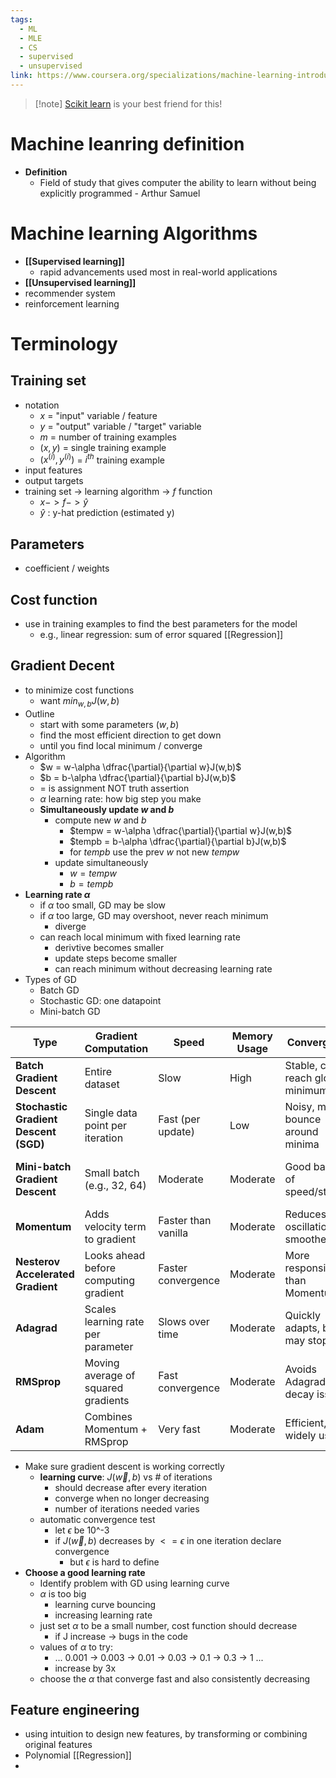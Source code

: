 ```yaml
---
tags:
  - ML
  - MLE
  - CS
  - supervised
  - unsupervised
link: https://www.coursera.org/specializations/machine-learning-introduction
---
```

>[!note] [Scikit learn](https://scikit-learn.org/1.5/index.html) is your best friend for this!

# Machine leanring definition
- **Definition**
	- Field of study that gives computer the ability to learn without being explicitly programmed - Arthur Samuel
# Machine learning Algorithms
- **[[Supervised learning]]**
	- rapid advancements used most in real-world applications
- **[[Unsupervised learning]]**
- recommender system 
- reinforcement learning

# Terminology
## Training set
- notation
	- $x$ = "input" variable / feature
	- $y$ = "output" variable / "target" variable
	- $m$ = number of training examples
	- $(x, y)$ = single training example
	- $(x^{(i)}, y^{(i)})$  = $i^{th}$ training example
- input features
- output targets
- training set -> learning algorithm -> $f$ function 
	- $x -> f -> \hat{y}$
	- $\hat{y}$ : y-hat prediction (estimated y)
## Parameters
- coefficient / weights
## Cost function
- use in training examples to find the best parameters for the model
	- e.g., linear regression: sum of error squared [[Regression]]
## **Gradient Decent**
- to minimize cost functions
	- want $min_{w,b}J(w,b)$
- Outline
	- start with some parameters $(w,b)$
	- find the most efficient direction to get down
	- until you find local minimum / converge
- Algorithm
	- $w = w-\alpha \dfrac{\partial}{\partial w}J(w,b)$
	- $b = b-\alpha \dfrac{\partial}{\partial b}J(w,b)$
	- $=$ is assignment NOT truth assertion
	- $\alpha$ learning rate: how big step you make
	- **Simultaneously update $w$ and $b$**
		- compute new $w$ and $b$
			- $tempw = w-\alpha \dfrac{\partial}{\partial w}J(w,b)$
			- $tempb = b-\alpha \dfrac{\partial}{\partial b}J(w,b)$ 
			- for $tempb$ use the prev $w$ not new $tempw$
		- update simultaneously
			- $w=tempw$
			- $b=tempb$
- **Learning rate $\alpha$**
	- if $\alpha$ too small, GD may be slow
	- if $\alpha$ too large, GD may overshoot, never reach minimum
		- diverge
	- can reach local minimum with fixed learning rate
		- derivtive becomes smaller
		- update steps become smaller
		- can reach minimum without decreasing learning rate
- Types of GD
	- Batch GD
	- Stochastic GD: one datapoint
	- Mini-batch GD

| **Type**                              | **Gradient Computation**              | **Speed**           | **Memory Usage** | **Convergence**                     | **Best For**                        |
| ------------------------------------- | ------------------------------------- | ------------------- | ---------------- | ----------------------------------- | ----------------------------------- |
| **Batch Gradient Descent**            | Entire dataset                        | Slow                | High             | Stable, can reach global minimum    | Small to medium datasets            |
| **Stochastic Gradient Descent (SGD)** | Single data point per iteration       | Fast (per update)   | Low              | Noisy, may bounce around minima     | Large datasets, online learning     |
| **Mini-batch Gradient Descent**       | Small batch (e.g., 32, 64)            | Moderate            | Moderate         | Good balance of speed/stability     | Deep learning, large datasets       |
| **Momentum**                          | Adds velocity term to gradient        | Faster than vanilla | Moderate         | Reduces oscillations, smoother path | High-dimensional spaces             |
| **Nesterov Accelerated Gradient**     | Looks ahead before computing gradient | Faster convergence  | Moderate         | More responsive than Momentum       | Deep nets with complex landscapes   |
| **Adagrad**                           | Scales learning rate per parameter    | Slows over time     | Moderate         | Quickly adapts, but may stop early  | Sparse features (e.g., NLP, vision) |
| **RMSprop**                           | Moving average of squared gradients   | Fast convergence    | Moderate         | Avoids Adagrad’s decay issue        | Non-stationary objectives           |
| **Adam**                              | Combines Momentum + RMSprop           | Very fast           | Moderate         | Efficient, widely used              | Most deep learning tasks            |

- Make sure gradient descent is working correctly
	- **learning curve**: $J(\vec w, b)$ vs # of iterations
		- should decrease after every iteration
		- converge when no longer decreasing
		- number of iterations needed varies
	- automatic convergence test
		- let $\epsilon$ be 10^-3
		- if  $J(\vec w, b)$ decreases by  $<= \epsilon$ in one iteration declare convergence
			- but $\epsilon$ is hard to define
- **Choose a good learning rate**
	- Identify problem with GD using learning curve
	- $\alpha$ is too big
		- learning curve bouncing
		- increasing learning rate
	- just set $\alpha$ to be a small number, cost function should decrease
		- if J increase -> bugs in the code
	- values of $\alpha$ to try:
		- ... 0.001 -> 0.003 -> 0.01 -> 0.03 -> 0.1 -> 0.3 -> 1 ...
		- increase by 3x
	- choose the $\alpha$ that converge fast and also consistently decreasing
## Feature engineering
- using intuition to design new features, by transforming or combining original features
- Polynomial [[Regression]]
- 
